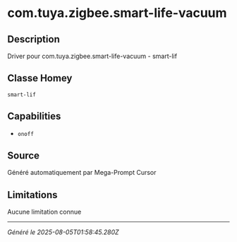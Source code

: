 # com.tuya.zigbee.smart-life-vacuum

## Description
Driver pour com.tuya.zigbee.smart-life-vacuum - smart-lif

## Classe Homey
`smart-lif`

## Capabilities
- `onoff`

## Source
Généré automatiquement par Mega-Prompt Cursor

## Limitations
Aucune limitation connue

---
*Généré le 2025-08-05T01:58:45.280Z*
